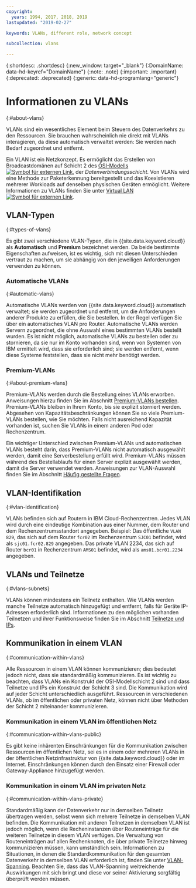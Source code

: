```yaml
---
copyright:
  years: 1994, 2017, 2018, 2019
lastupdated: "2019-02-27"

keywords: VLANs, different role, network concept

subcollection: vlans

---
```


{:shortdesc: .shortdesc}
{:new_window: target="_blank"}
{:DomainName: data-hd-keyref="DomainName"}
{:note: .note}
{:important: .important}
{:deprecated: .deprecated}
{:generic: data-hd-programlang="generic"}

# Informationen zu VLANs
{:#about-vlans}

VLANs sind ein wesentliches Element beim Steuern des Datenverkehrs zu den Ressourcen. Sie brauchen wahrscheinlich nie direkt mit VLANs interagieren, da diese automatisch verwaltet werden: Sie werden nach Bedarf zugeordnet und entfernt.

Ein VLAN ist ein Netzkonzept. Es ermöglicht das Erstellen von Broadcastdomänen auf Schicht 2 des [OSI-Modells ![Symbol für externen Link](../../icons/launch-glyph.svg "Symbol für externen Link")](https://en.wikipedia.org/wiki/OSI_model), der _Datenverbindungsschicht_. Von VLANs wird eine Methode zur Paketerkennung bereitgestellt und das Koexistieren mehrerer Workloads auf denselben physischen Geräten ermöglicht. Weitere Informationen zu VLANs finden Sie unter [Virtual LAN ![Symbol für externen Link](../../icons/launch-glyph.svg "Symbol für externen Link")](https://en.wikipedia.org/wiki/Virtual_LAN).

## VLAN-Typen
{:#types-of-vlans}

Es gibt zwei verschiedene VLAN-Typen, die in {{site.data.keyword.cloud}} als **Automatisch** und **Premium** bezeichnet werden. Da beide bestimmte Eigenschaften aufweisen, ist es wichtig, sich mit diesen Unterschieden vertraut zu machen, um sie abhängig von den jeweiligen Anforderungen verwenden zu können. 

### Automatische VLANs
{:#automatic-vlans}

Automatische VLANs werden von {{site.data.keyword.cloud}} automatisch verwaltet; sie werden zugeordnet und entfernt, um die Anforderungen anderer Produkte zu erfüllen, die Sie bestellen. In der Regel verfügen Sie über ein automatisches VLAN pro Router. Automatische VLANs werden Servern zugeordnet, die ohne Auswahl eines bestimmten VLANs bestellt wurden. Es ist nicht möglich, automatische VLANs zu bestellen oder zu stornieren, da sie nur im Konto vorhanden sind, wenn von Systemen von IBM ermittelt wird, dass sie erforderlich sind; sie werden entfernt, wenn diese Systeme feststellen, dass sie nicht mehr benötigt werden.

### Premium-VLANs
{:#about-premium-vlans}

Premium-VLANs werden durch die Bestellung eines VLANs erworben. Anweisungen hierzu finden Sie im Abschnitt [Premium-VLANs bestellen](/docs/infrastructure/vlans?topic=vlans-ordering-premium-vlans). Premium-VLANs bleiben in Ihrem Konto, bis sie explizit storniert werden. Abgesehen von Kapazitätsbeschränkungen können Sie so viele Premium-VLANs bestellen, wie Sie möchten. Falls nicht ausreichend Kapazität vorhanden ist, suchen Sie VLANs in einem anderen Pod oder Rechenzentrum.

Ein wichtiger Unterschied zwischen Premium-VLANs und automatischen VLANs besteht darin, dass Premium-VLANs nicht automatisch ausgewählt werden, damit eine Serverbestellung erfüllt wird. Premium-VLANs müssen während des Bestellablaufs für einen Server explizit ausgewählt werden, damit die Server verwendet werden. Anweisungen zur VLAN-Auswahl finden Sie im Abschnitt [Häufig gestellte Fragen](/docs/infrastructure/vlans?topic=vlans-vlans-faqs#is-there-a-way-to-specify-which-vlan-i-want-to-use-for-my-device-when-i-order-it-).


## VLAN-Identifikation
{:#vlan-identification}

VLANs befinden sich auf Routern in IBM Cloud-Rechenzentren. Jedes VLAN wird durch eine eindeutige Kombination aus einer Nummer, dem Router und dem Rechenzentrumsstandort angegeben. Beispiel: Das öffentliche `VLAN 829`, das sich auf dem Router `fcr02` im Rechenzentrum `SJC01` befindet, wird als `sjc01.fcr02.829` angegeben. Das private VLAN 2234, das sich auf Router `bcr01` in Rechenzentrum `AMS01` befindet, wird als `ams01.bcr01.2234` angegeben.


## VLANs und Teilnetze
{:#vlans-subnets}

VLANs können mindestens ein Teilnetz enthalten. Wie VLANs werden manche Teilnetze automatisch hinzugefügt und entfernt, falls für Geräte IP-Adressen erforderlich sind. Informationen zu den möglichen vorhanden Teilnetzen und ihrer Funktionsweise finden Sie im Abschnitt [Teilnetze und IPs](/docs/infrastructure/subnets?topic=subnets-getting-started-subnets-ips).


## Kommunikation in einem VLAN
{:#communication-within-vlans}

Alle Ressourcen in einem VLAN können kommunizieren; dies bedeutet jedoch nicht, dass sie standardmäßig kommunizieren. Es ist wichtig zu beachten, dass VLANs ein Konstrukt der OSI-Modellschicht 2 sind und dass Teilnetze und IPs ein Konstrukt der Schicht 3 sind. Die Kommunikation wird auf jeder Schicht unterschiedlich ausgeführt. Ressourcen in verschiedenen VLANs, ob im öffentlichen oder privaten Netz, können nicht über Methoden der Schicht 2 miteinander kommunizieren.

### Kommunikation in einem VLAN im öffentlichen Netz
{:#communication-within-vlans-public}

Es gibt keine inhärenten Einschränkungen für die Kommunikation zwischen Ressourcen im öffentlichen Netz, sei es in einem oder mehreren VLANs in der öffentlichen Netzinfrastruktur von {{site.data.keyword.cloud}} oder im Internet. Einschränkungen können durch den Einsatz einer Firewall oder Gateway-Appliance hinzugefügt werden.

### Kommunikation in einem VLAN im privaten Netz
{:#communication-within-vlans-private}

Standardmäßig kann der Datenverkehr nur in demselben Teilnetz übertragen werden, selbst wenn sich mehrere Teilnetze in demselben VLAN befinden. Die Kommunikation mit anderen Teilnetzen in demselben VLAN ist jedoch möglich, wenn die Recheninstanzen über Routeneinträge für die weiteren Teilnetze in diesem VLAN verfügen. Die Verwaltung von Routeneinträgen auf allen Rechenknoten, die über private Teilnetze hinweg kommunizieren müssen, kann umständlich sein. Informationen zu Situationen, in denen die Standardkommunikation für den gesamten Datenverkehr in demselben VLAN erforderlich ist, finden Sie unter [VLAN-Spanning](/docs/infrastructure/vlans?topic=vlans-vlan-spanning). Beachten Sie, dass das VLAN-Spanning weitreichende Auswirkungen mit sich bringt und diese vor seiner Aktivierung sorgfältig überprüft werden müssen.
